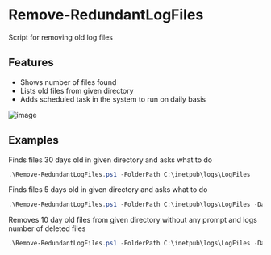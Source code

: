 # Remove-RedundantLogFiles
Script for removing old log files

## Features
* Shows number of files found
* Lists old files from given directory
* Adds scheduled task in the system to run on daily basis

![image](https://user-images.githubusercontent.com/8268674/116569000-e3b02c80-a900-11eb-8720-f9660ce0c1f4.png)

## Examples

Finds files 30 days old in given directory and asks what to do
```powershell
.\Remove-RedundantLogFiles.ps1 -FolderPath C:\inetpub\logs\LogFiles
```

Finds files 5 days old in given directory and asks what to do
```powershell
.\Remove-RedundantLogFiles.ps1 -FolderPath C:\inetpub\logs\LogFiles -DaysOld 5
```

Removes 10 day old files from given directory without any prompt and logs number of deleted files
```powershell
.\Remove-RedundantLogFiles.ps1 -FolderPath C:\inetpub\logs\LogFiles -DaysOld 10 -RemoveFiles
```
